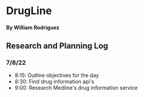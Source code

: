 # DrugLine
#### By William Rodriguez

## Research and Planning Log
### 7/8/22
* 8:15: Outline objectives for the day
* 8:30: Find drug information api's
* 9:00: Research Medline's drug information service